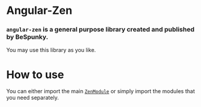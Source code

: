 # Angular-Zen

### `angular-zen` is a general purpose library created and published by BeSpunky.
You may use this library as you like.

# How to use
You can either import the main [`ZenModule`](ZenModule) or simply import the modules that you need separately.